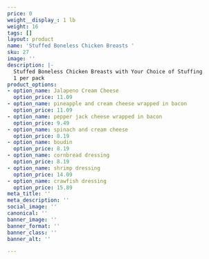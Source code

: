 ```yaml
---
price: 0
weight__display_: 1 lb
weight: 16
tags: []
layout: product
name: 'Stuffed Boneless Chicken Breasts '
sku: 27
image: ''
description: |-
  Stuffed Boneless Chicken Breasts with Your Choice of Stuffing
  1 per pack
product_options:
- option_name: Jalapeno Cream Cheese
  option_price: 11.09
- option_name: pineapple and cream cheese wrapped in bacon
  option_price: 11.09
- option_name: pepper jack cheese wrapped in bacon
  option_price: 9.49
- option_name: spinach and cream cheese
  option_price: 8.19
- option_name: boudin
  option_price: 8.19
- option_name: cornbread dressing
  option_price: 8.19
- option_name: shrimp dressing
  option_price: 14.09
- option_name: crawfish dressing
  option_price: 15.89
meta_title: ''
meta_description: ''
social_image: ''
canonical: ''
banner_image: ''
banner_format: ''
banner_class: ''
banner_alt: ''

---
```

